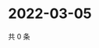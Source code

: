 # 2022-03-05

共 0 条

<!-- BEGIN WEIBO -->
<!-- 最后更新时间 Sat Mar 05 2022 00:21:40 GMT+0800 (China Standard Time) -->

<!-- END WEIBO -->
